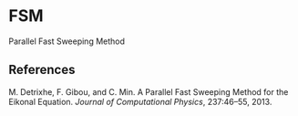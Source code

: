 # FSM
Parallel Fast Sweeping Method

## References

M. Detrixhe, F. Gibou, and C. Min.  A Parallel Fast Sweeping Method for the Eikonal Equation.  *Journal of Computational Physics*, 237:46–55, 2013.

